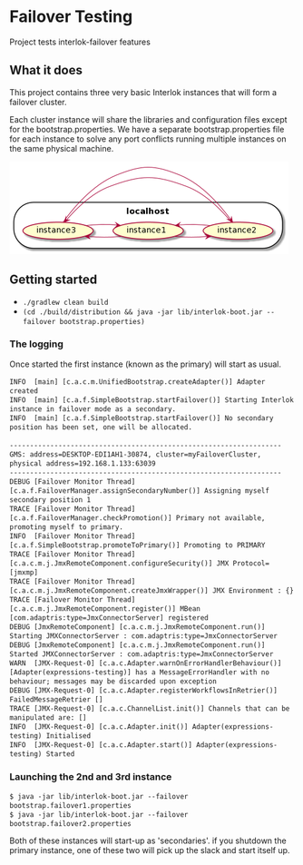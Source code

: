 # Failover Testing

Project tests interlok-failover features

## What it does

This project contains three very basic Interlok instances that will form a failover cluster.

Each cluster instance will share the libraries and configuration files except for the bootstrap.properties.
We have a separate bootstrap.properties file for each instance to solve any port conflicts running multiple instances on the same physical machine. 

![failover diagram](/failover.png "failover diagram")
 
## Getting started

* `./gradlew clean build`
* `(cd ./build/distribution && java -jar lib/interlok-boot.jar --failover bootstrap.properties)`

### The logging

Once started the first instance (known as the primary) will start as usual.

```
INFO  [main] [c.a.c.m.UnifiedBootstrap.createAdapter()] Adapter created
INFO  [main] [c.a.f.SimpleBootstrap.startFailover()] Starting Interlok instance in failover mode as a secondary.
INFO  [main] [c.a.f.SimpleBootstrap.startFailover()] No secondary position has been set, one will be allocated.

-------------------------------------------------------------------
GMS: address=DESKTOP-EDI1AH1-30874, cluster=myFailoverCluster, physical address=192.168.1.133:63039
-------------------------------------------------------------------
DEBUG [Failover Monitor Thread] [c.a.f.FailoverManager.assignSecondaryNumber()] Assigning myself secondary position 1
TRACE [Failover Monitor Thread] [c.a.f.FailoverManager.checkPromotion()] Primary not available, promoting myself to primary.
INFO  [Failover Monitor Thread] [c.a.f.SimpleBootstrap.promoteToPrimary()] Promoting to PRIMARY
TRACE [Failover Monitor Thread] [c.a.c.m.j.JmxRemoteComponent.configureSecurity()] JMX Protocol=[jmxmp]
TRACE [Failover Monitor Thread] [c.a.c.m.j.JmxRemoteComponent.createJmxWrapper()] JMX Environment : {}
TRACE [Failover Monitor Thread] [c.a.c.m.j.JmxRemoteComponent.register()] MBean [com.adaptris:type=JmxConnectorServer] registered
DEBUG [JmxRemoteComponent] [c.a.c.m.j.JmxRemoteComponent.run()] Starting JMXConnectorServer : com.adaptris:type=JmxConnectorServer
DEBUG [JmxRemoteComponent] [c.a.c.m.j.JmxRemoteComponent.run()] Started JMXConnectorServer : com.adaptris:type=JmxConnectorServer
WARN  [JMX-Request-0] [c.a.c.Adapter.warnOnErrorHandlerBehaviour()] [Adapter(expressions-testing)] has a MessageErrorHandler with no behaviour; messages may be discarded upon exception
DEBUG [JMX-Request-0] [c.a.c.Adapter.registerWorkflowsInRetrier()] FailedMessageRetrier []
TRACE [JMX-Request-0] [c.a.c.ChannelList.init()] Channels that can be manipulated are: []
INFO  [JMX-Request-0] [c.a.c.Adapter.init()] Adapter(expressions-testing) Initialised
INFO  [JMX-Request-0] [c.a.c.Adapter.start()] Adapter(expressions-testing) Started
```
### Launching the 2nd and 3rd instance

```
$ java -jar lib/interlok-boot.jar --failover bootstrap.failover1.properties
$ java -jar lib/interlok-boot.jar --failover bootstrap.failover2.properties
```

Both of these instances will start-up as 'secondaries'.  if you shutdown the primary instance, one of these two will pick up the slack and start itself up.
